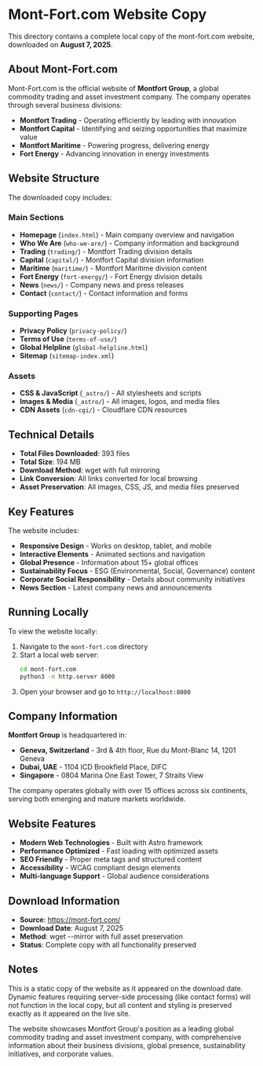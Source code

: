 # Mont-Fort.com Website Copy

This directory contains a complete local copy of the mont-fort.com website, downloaded on **August 7, 2025**.

## About Mont-Fort.com

Mont-Fort.com is the official website of **Montfort Group**, a global commodity trading and asset investment company. The company operates through several business divisions:

- **Montfort Trading** - Operating efficiently by leading with innovation
- **Montfort Capital** - Identifying and seizing opportunities that maximize value  
- **Montfort Maritime** - Powering progress, delivering energy
- **Fort Energy** - Advancing innovation in energy investments

## Website Structure

The downloaded copy includes:

### Main Sections
- **Homepage** (`index.html`) - Main company overview and navigation
- **Who We Are** (`who-we-are/`) - Company information and background
- **Trading** (`trading/`) - Montfort Trading division details
- **Capital** (`capital/`) - Montfort Capital division information
- **Maritime** (`maritime/`) - Montfort Maritime division content
- **Fort Energy** (`fort-energy/`) - Fort Energy division details
- **News** (`news/`) - Company news and press releases
- **Contact** (`contact/`) - Contact information and forms

### Supporting Pages
- **Privacy Policy** (`privacy-policy/`)
- **Terms of Use** (`terms-of-use/`)
- **Global Helpline** (`global-helpline.html`)
- **Sitemap** (`sitemap-index.xml`)

### Assets
- **CSS & JavaScript** (`_astro/`) - All stylesheets and scripts
- **Images & Media** (`_astro/`) - All images, logos, and media files
- **CDN Assets** (`cdn-cgi/`) - Cloudflare CDN resources

## Technical Details

- **Total Files Downloaded**: 393 files
- **Total Size**: 194 MB
- **Download Method**: wget with full mirroring
- **Link Conversion**: All links converted for local browsing
- **Asset Preservation**: All images, CSS, JS, and media files preserved

## Key Features

The website includes:
- **Responsive Design** - Works on desktop, tablet, and mobile
- **Interactive Elements** - Animated sections and navigation
- **Global Presence** - Information about 15+ global offices
- **Sustainability Focus** - ESG (Environmental, Social, Governance) content
- **Corporate Social Responsibility** - Details about community initiatives
- **News Section** - Latest company news and announcements

## Running Locally

To view the website locally:

1. Navigate to the `mont-fort.com` directory
2. Start a local web server:
   ```bash
   cd mont-fort.com
   python3 -m http.server 8000
   ```
3. Open your browser and go to `http://localhost:8000`

## Company Information

**Montfort Group** is headquartered in:
- **Geneva, Switzerland** - 3rd & 4th floor, Rue du Mont-Blanc 14, 1201 Geneva
- **Dubai, UAE** - 1104 ICD Brookfield Place, DIFC
- **Singapore** - 0804 Marina One East Tower, 7 Straits View

The company operates globally with over 15 offices across six continents, serving both emerging and mature markets worldwide.

## Website Features

- **Modern Web Technologies** - Built with Astro framework
- **Performance Optimized** - Fast loading with optimized assets
- **SEO Friendly** - Proper meta tags and structured content
- **Accessibility** - WCAG compliant design elements
- **Multi-language Support** - Global audience considerations

## Download Information

- **Source**: https://mont-fort.com/
- **Download Date**: August 7, 2025
- **Method**: wget --mirror with full asset preservation
- **Status**: Complete copy with all functionality preserved

## Notes

This is a static copy of the website as it appeared on the download date. Dynamic features requiring server-side processing (like contact forms) will not function in the local copy, but all content and styling is preserved exactly as it appeared on the live site.

The website showcases Montfort Group's position as a leading global commodity trading and asset investment company, with comprehensive information about their business divisions, global presence, sustainability initiatives, and corporate values.